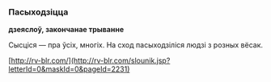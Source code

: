 ### Пасыходзіцца
**дзеяслоў, закончанае трыванне**

Сысціся — пра ўсіх, многіх. На сход пасыходзіліся людзі з розных вёсак.

<a rel="author">[http://rv-blr.com/](http://rv-blr.com/slounik.jsp?letterId=0&maskId=0&pageId=2231)</a>
